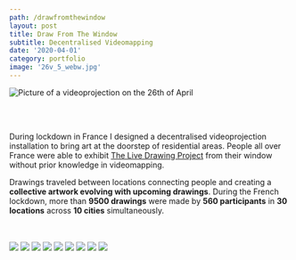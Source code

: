 ```yaml
---
path: /drawfromthewindow
layout: post
title: Draw From The Window
subtitle: Decentralised Videomapping
date: '2020-04-01'
category: portfolio
image: '26v_5_webw.jpg'
---
```


![Picture of a videoprojection on the 26th of April](26v_5_webw.jpg)

<br/>
<br/>

During lockdown in France I designed a decentralised videoprojection installation to bring art at the doorstep of residential areas. People all over France were able to exhibit [The Live Drawing Project](https://thelivedrawingproject.com) from their window without prior knowledge in videomapping.

Drawings traveled between locations connecting people and creating a **collective artwork evolving with upcoming drawings**. During the French lockdown, more than **9500 drawings** were made by **560 participants** in **30 locations** across **10 cities** simultaneously.

<br/>
<br/>

<photo-grid>
<img src="26v_2_webw.jpg"/>
<img src="26v_3_webw.jpg"/>
<img src="26v_1_web.jpg"/>
<img src="26v_6_webw.jpg"/>
<img src="webw-1.jpg"/>
<img src="2020_6_webw.jpg"/>
<img src="26v_5_webw.jpg">
<img src="2020_7_web.jpg"/>
<img src="26v_4_webw.jpg">
</photo-grid>
